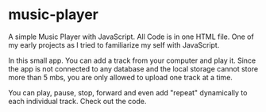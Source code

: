 # music-player
A simple Music Player with JavaScript. All Code is in one HTML file. One of my early projects as I tried to familiarize my self with JavaScript.

In this small app. You can add a track from your computer and play it. Since the app is not connected to any database and the local storage cannot store more than 5 mbs, you are only allowed to upload one track at a time. 

You can play, pause, stop, forward and even add "repeat" dynamically to each individual track. Check out the code.
